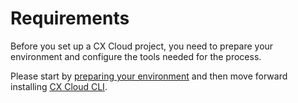 # Requirements

Before you set up a CX Cloud project, you need to prepare your environment and configure the tools needed for the process.

Please start by [preparing your environment](prepare-your-environment.md) and then move forward installing [CX Cloud CLI](install-cxcloud-cli.md). <!--For convenience, We also provide some guidance for [Git repository conventions](create-a-git-repository.md). -->
